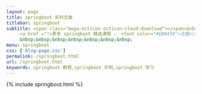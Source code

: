 ```yaml
---
layout: page
title: springboot 系列文章
titlebar: springboot
subtitle: <span class="mega-octicon octicon-cloud-download"></span>&nbsp;&nbsp;
     <a href ="">更多 springboot 精选课程 ， <font color="#EB9439">点我</font>查看！</a><br/>
     &nbsp;&nbsp;&nbsp;&nbsp;&nbsp;&nbsp;&nbsp;
menu: springboot
css: ['blog-page.css']
permalink: /springboot.html
url: /springboot.html
keywords: springboot 教程,springboot 示例,springboot 学习
---
```


{% include springboot.html %}